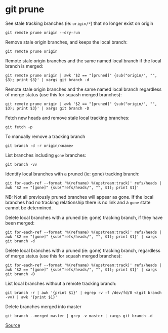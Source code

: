 # git prune

See stale tracking branches (ie: `origin/*`) that no longer exist on origin

```
git remote prune origin --dry-run
```

Remove stale origin branches, and keeps the local branch:

```
git remote prune origin
```

Remote stale origin branches and the same named local branch if the local branch is merged:

```
git remote prune origin | awk '$2 == "[pruned]" {sub("origin/", "", $3); print $3}' | xargs git branch -d
```

Remote stale origin branches and the same named local branch regardless of merge status (use this for squash merged branches):

```
git remote prune origin | awk '$2 == "[pruned]" {sub("origin/", "", $3); print $3}' | xargs git branch -D
```

Fetch new heads and remove stale local tracking branches:

```
git fetch -p
```

To manually remove a tracking branch

```
git branch -d -r origin/<name>
```

List branches including `gone` branches:

```
git branch -vv
```

Identify local branches with a pruned (ie: gone) tracking branch:

```
git for-each-ref --format '%(refname) %(upstream:track)' refs/heads | awk '$2 == "[gone]" {sub("refs/heads/", "", $1); print $1}'
```

NB: Not all previously pruned branches will appear as gone. If the local branches had no tracking relationship there is no link and a `gone` state cannot be determined.

Delete local branches with a pruned (ie: gone) tracking branch, if they have been merged:

```
git for-each-ref --format '%(refname) %(upstream:track)' refs/heads | awk '$2 == "[gone]" {sub("refs/heads/", "", $1); print $1}' | xargs git branch -d
```

Delete local branches with a pruned (ie: gone) tracking branch, regardless of merge status (use this for squash merged branches):

```
git for-each-ref --format '%(refname) %(upstream:track)' refs/heads | awk '$2 == "[gone]" {sub("refs/heads/", "", $1); print $1}' | xargs git branch -D
```

List local branches without a remote tracking branch:

```
git branch -r | awk '{print $1}' | egrep -v -f /dev/fd/0 <(git branch -vv) | awk '{print $1}'
```

Delete branches merged into master

```
git branch --merged master | grep -v master | xargs git branch -d
```

[Source](https://stackoverflow.com/a/33548037/149412)
